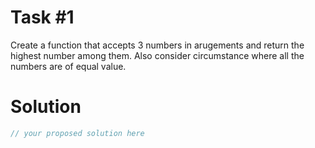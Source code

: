 # Task #1

Create a function that accepts 3 numbers in arugements and return the highest number among them. Also consider circumstance where all the numbers are of equal value.

# Solution

```javascript
// your proposed solution here
```

